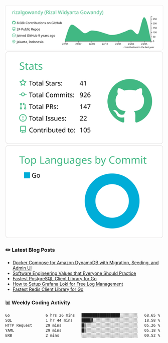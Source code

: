 ![profile-details](profile-summary-card-output/vue/0-profile-details.svg)
![stats](profile-summary-card-output/vue/3-stats.svg)
![most-commit-language](profile-summary-card-output/vue/2-most-commit-language.svg)

### :pencil2: Latest Blog Posts
<!-- BLOG-POST-LIST:START -->
- [Docker Compose for Amazon DynamoDB with Migration, Seeding, and Admin UI](https://medium.com/geekculture/docker-compose-for-amazon-dynamodb-with-migration-seeding-and-admin-ui-db11a348cc6a?source=rss-5763b0f1aba6------2)
- [Software Engineering Values that Everyone Should Practice](https://levelup.gitconnected.com/software-engineering-values-that-everyone-should-practice-c980d00cd103?source=rss-5763b0f1aba6------2)
- [Fastest PostgreSQL Client Library for Go](https://levelup.gitconnected.com/fastest-postgresql-client-library-for-go-579fa97909fb?source=rss-5763b0f1aba6------2)
- [How to Setup Grafana Loki for Free Log Management](https://levelup.gitconnected.com/how-to-setup-grafana-loki-for-free-log-management-ceb60558503c?source=rss-5763b0f1aba6------2)
- [Fastest Redis Client Library for Go](https://levelup.gitconnected.com/fastest-redis-client-library-for-go-7993f618f5ab?source=rss-5763b0f1aba6------2)
<!-- BLOG-POST-LIST:END -->

### 📊 Weekly Coding Activity
<!--START_SECTION:waka-->

```text
Go                6 hrs 26 mins   █████████████████░░░░░░░░   68.65 %
SQL               1 hr 44 mins    ████▓░░░░░░░░░░░░░░░░░░░░   18.58 %
HTTP Request      29 mins         █▒░░░░░░░░░░░░░░░░░░░░░░░   05.26 %
YAML              29 mins         █▒░░░░░░░░░░░░░░░░░░░░░░░   05.18 %
ERB               2 mins          ░░░░░░░░░░░░░░░░░░░░░░░░░   00.52 %
```

<!--END_SECTION:waka-->
